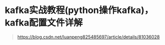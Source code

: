 # kafka实战教程(python操作kafka)，kafka配置文件详解
> https://blog.csdn.net/luanpeng825485697/article/details/81036028
